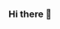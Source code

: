 ### Hi there 👋

<!--
**jordge06/jordge06** is a ✨ _special_ ✨ repository because its `README.md` (this file) appears on your GitHub profile.

Here are some ideas to get you started:

 ### 🔭 I’m currently working on ...
- 🌱 I’m currently learning ...
- 👯 I’m looking to collaborate on ...
- 🤔 I’m looking for help with ...
- 💬 Ask me about ...
- 📫 How to reach me: ...
- 😄 Pronouns: ...
- ⚡ Fun fact: ...
-->
